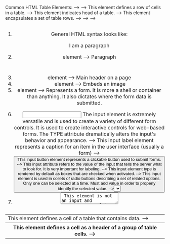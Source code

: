 Common HTML Table Elements: 
--> <table>
--> <td> This element defines a cell of a table that contains data. 
--> <tr> This element defines a row of cells in a table. 
--> <th> This element defines a cell as a header of a group of table cells. 
--> <thead> This element indicates head of a table. 
--> <tbody> This element encapsulates a set of table rows.
--> <tfoot>
--> <colgroup>
--> <caption>
	
1. General HTML syntax looks like: <p>I am a paragraph</p> 
2. <p></p> element --> Paragraph
3. <h1></h1> element --> Main header on a page
4. <img> element --> Embeds an image
5. <form> element --> Represents a form. It is more a shell or container than anything. It also dictates where the form data is submitted.
6. <input> The input element is extremely versatile and is used to create a variety of different form controls. It is used to create interactive controls for web-based forms. The TYPE attribute dramatically alters the input's behavior and appearance. 
	--> <label> This input label element represents a caption for an item in the user interface (usually a form)
	--> <button> This input button element represents a clickable button used to submit forms. 
	--><name> This input attribute refers to the value of the input that tells the server what to look for. It is very important for labeling. 
	--><checkbox> This input element type is rendered by default as boxes that are checked when activated. 
	--><radio> This input element is used in collets of radio buttons describing a set of related options. Only one can be selected at a time. Must add value in order to properly identify the selected value. 
	--><select> This element works with another element to create a drop-down menu. 
	--><range> This element type allows the use to specify a numeric value which must be no less than a given value and no more than another given value. 
7. <textarea> This element is not an input and represents a multi-line plain-text editing control, useful when you want to allow users to enter a sizeable amount of free-form text. For comments, reviews, feedback. 
8. <required> This Boolean attribute indicates that the user must specify a value for the input before the owning form can be submitted. 
9. <pattern> The pattern attribute specifies a regular expression the form control's value should match. It is what people use to control setting a password. 